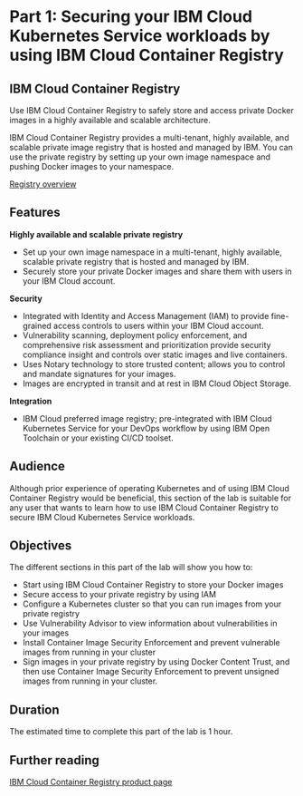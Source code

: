 # Part 1: Securing your IBM Cloud Kubernetes Service workloads by using IBM Cloud Container Registry

## IBM Cloud Container Registry

Use IBM Cloud Container Registry to safely store and access private Docker images in a highly available and scalable architecture.

IBM Cloud Container Registry provides a multi-tenant, highly available, and scalable private image registry that is hosted and managed by IBM. You can use the private registry by setting up your own image namespace and pushing Docker images to your namespace.

[Registry overview](registry_ov.png)

## Features

**Highly available and scalable private registry**

* Set up your own image namespace in a multi-tenant, highly available, scalable private registry that is hosted and managed by IBM.
* Securely store your private Docker images and share them with users in your IBM Cloud account.

**Security**

* Integrated with Identity and Access Management (IAM) to provide fine-grained access controls to users within your IBM Cloud account.
* Vulnerability scanning, deployment policy enforcement, and comprehensive risk assessment and prioritization provide security compliance insight and controls over static images and live containers.
* Uses Notary technology to store trusted content; allows you to control and mandate signatures for your images.
* Images are encrypted in transit and at rest in IBM Cloud Object Storage.

**Integration**

* IBM Cloud preferred image registry; pre-integrated with IBM Cloud Kubernetes Service for your DevOps workflow by using IBM Open Toolchain or your existing CI/CD toolset.

## Audience

Although prior experience of operating Kubernetes and of using IBM Cloud Container Registry would be beneficial, this section of the lab is suitable for any user that wants to learn how to use IBM Cloud Container Registry to secure IBM Cloud Kubernetes Service workloads.

## Objectives

The different sections in this part of the lab will show you how to:
* Start using IBM Cloud Container Registry to store your Docker images
* Secure access to your private registry by using IAM
* Configure a Kubernetes cluster so that you can run images from your private registry
* Use Vulnerability Advisor to view information about vulnerabilities in your images
* Install Container Image Security Enforcement and prevent vulnerable images from running
in your cluster
* Sign images in your private registry by using Docker Content Trust, and then use Container
Image Security Enforcement to prevent unsigned images from running in your cluster.

## Duration

The estimated time to complete this part of the lab is 1 hour.


## Further reading

[IBM Cloud Container Registry product page](https://icr.io)
